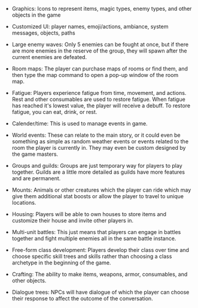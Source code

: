- Graphics: Icons to represent items, magic types, enemy types, and other objects in the game

- Customized UI: player names, emoji/actions, ambiance, system messages, objects, paths

- Large enemy waves: Only 5 enemies can be fought at once, but if there are more enemies in the reserve of the group, they will spawn after the current enemies are defeated.

- Room maps: The player can purchase maps of rooms or find them, and then type the map command to open a pop-up window of the room map.

- Fatigue: Players experience fatigue from time, movement, and actions. Rest and other consumables are used to restore fatigue. When fatigue has reached it's lowest value, the player will receive a debuff. To restore fatigue, you can eat, drink, or rest.
 
- Calender/time: This is used to manage events in game.

- World events: These can relate to the main story, or it could even be something as simple as random weather events or events related to the room the player is currently in. They may even be custom designed by the game masters.
 
- Groups and guilds: Groups are just temporary way for players to play together. Guilds are a little more detailed as guilds have more features and are permanent.
 
- Mounts: Animals or other creatures which the player can ride which may give them additional stat boosts or allow the player to travel to unique locations.
 
- Housing: Players will be able to own houses to store items and customize their house and invite other players in.
 
- Multi-unit battles: This just means that players can engage in battles together and fight multiple enemies all in the same battle instance.
 
- Free-form class development: Players develop their class over time and choose specific skill trees and skills rather than choosing a class archetype in the beginning of the game.
 
- Crafting: The ability to make items, weapons, armor, consumables, and other objects.
 
- Dialogue trees: NPCs will have dialogue of which the player can choose their response to affect the outcome of the conversation.
